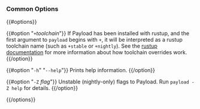 ### Common Options

{{#options}}

{{#option "`+`_toolchain_"}}
If Payload has been installed with rustup, and the first argument to `payload`
begins with `+`, it will be interpreted as a rustup toolchain name (such
as `+stable` or `+nightly`).
See the [rustup documentation](https://dustlang.github.io/rustup/overrides.html)
for more information about how toolchain overrides work.
{{/option}}

{{#option "`-h`" "`--help`"}}
Prints help information.
{{/option}}

{{#option "`-Z` _flag_"}}
Unstable (nightly-only) flags to Payload. Run `payload -Z help` for details.
{{/option}}

{{/options}}
